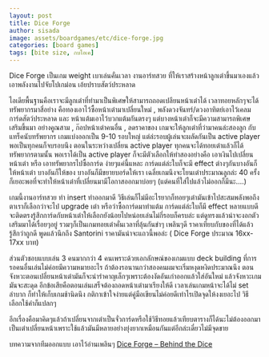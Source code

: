 ```yaml
---
layout: post
title: Dice Forge
author: sisada
image: assets/boardgames/etc/dice-forge.jpg
categories: [board games]
tags: [bite size, กบโอเค]
---
```


Dice Forge เป็นเกม weight เบาเล่นคั่นเวลา งานอาร์ทสวย ที่ให้เราสร้างหน้าลูกเต๋าขึ้นมาเองแล้วเอาพลังงานไปจับโปเกม่อน เอ้ยปราบสัตว์ประหลาด

ไอเดียพื้นฐานคือเราจะมีลูกเต๋าที่ทำมาเป็นพิเศษให้สามารถถอดเปลียนหน้าเต๋าได้ เวลาทอยหลักๆจะได้ทรัพยากรมาสี่อย่าง คือทองเอาไว้ซื้อหน้าเต๋ามาเปลี่ยนใหม่ , พลังดวงจันทร์/ดวงอาทิตย์เอาไว้เคลมการ์ดสัตว์ประหลาด และ หน้าแต้มเอาไว้บวกแต้มกันตรงๆ แต่บางหน้าเต๋าก็จะมีความสามารถพิเศษเสริมขึ้นมา อย่างคูณสาม , ก๊อปหน้าเต๋าคนอื่น , ลดราคาของ
เกมจะให้ลูกเต๋าที่ว่ามาคนล่ะสองลูก กับแทร็คนับทรัพยากร เกมแบ่งออกเป็น 9-10 รอบใหญ่ แต่ล่ะรอบผู้เล่นจะผลัดกันเป็น active player พอเป็นทุกคนก็จบรอบนึง ตอนในระหว่างเปลี่ยน active player ทุกคนจะได้ทอยเต๋าแล้วก็ได้ทรัพยากรตามนั้น พอเราได้เป็น active player ก็จะมีตัวเลือกให้ทำสองอย่างคือ เอาเงินไปเปลี่ยนหน้าเต๋า หรือ เอาทรัพยากรไปซื้อการ์ด ง่ายๆแค่นี้แหละ การ์ดแต่ล่ะใบก็จะมี effect ต่างๆกันบางอันก็ให้หน้าเต๋า บางอันก็ให้ของ บางอันก็มีขยายบอร์ดให้เรา เฉลี่ยเกมนึงจะโยนเต๋าประมาณลูกล่ะ 40 ครั้ง ก็เยอะพอที่จะทำให้หน้าเต๋าที่เปลี่ยนมามีโอกาสออกมาบ่อยๆ (แต่คนที่ใส่ไปแล้วไม่ออกก็มีนะ....)

เกมนี้งานอาร์ทสวย ทำ insert ทำออกมาดี วิธีเล่นก็ไม่มีอะไรยากก็ทอยๆเต๋ามันเข้าไปสะสมพลังพอถึงตาเราก็เลือกว่าจะไป upgrade เต๋า หรือว่าซื้อการ์ดมาทำแต้ม การ์ดแต่ล่ะใบก็มี effect หลายแบบดี จะติดตรงรู้สึกการ์ดกับหน้าเต๋าให้เลือกยังน้อยไปหน่อยเล่นไม่กี่รอบก็ครบล่ะ แต่ดูทรงแล้วน่าจะงอกตัวเสริมมาได้เรื่อยๆอยู่ รวมๆก็เป็นเกมทอยเต๋าคั่นเวลาที่ลุ้นกันขำๆ เพลินๆดี ราคาเทียบกับของที่ได้แล้วรู้สึกว่าถูกดี พูดแล้วนึกถึง Santorini ราคามันน่าจะแถวนี้พอล่ะ ( Dice Forge ประมาณ 16xx-17xx บาท) 

ส่วนตัวชอบแบบเล่น 3 คนมากกว่า 4 คนเพราะด้วยเอกลักษณ์ของเกมแบบ deck building ที่การรอคนอื่นเล่นไม่ค่อยมีความหมายอะไร ถ้าต้องรอนานกว่าสองคนผมจะเริ่มหงุดหงิดประมาณนึง ตอนจังหวะตอนเปลี่ยนหน้าเต๋ามันก็จะน่ารำคาญเล็กๆเพราะต้องงัดอันเก่าออกแล้วใส่อันใหม่ แล้วจังหวะเกมมันจะสะดุด อีกข้อเสียคือตอนเล่นเสร็จต้องถอดหน้าเต๋ามาเรียงให้ดี เวลาเล่นเกมหน้าจะได้ไม่ set ลำบาก ก็ทำให้เก็บเกมช้านิดนึง กติกาเข้าใจง่ายแต่คู่มือเขียนไม่ค่อยดีเท่าไรเปิดจุดให้งงเยอะไป วิธีเลือกใช้คำก็แปลกๆ

อีกเรื่องคือมาคิดๆแล้วถ้าเปลี่ยนจากเต๋าเป็นจั่วการ์ดหรือใช้วิธีทอยแล้วเทียบตารางก็ได้นะไม่ต้องออกมาเป็นเต๋าเปลี่ยนหน้าเพราะใช้แล้วมันมีหลายอย่างยุ่งยากเหมือนกันแต่อีกล่ะเดี๋ยวไม่มีจุดขาย

บทความจากทีมออกแบบ เอาไว้อ่านเพลินๆ [Dice Forge – Behind the Dice](https://www.esdeviumgames.com/news-item/dice-forge-behind-dice-part-1/)